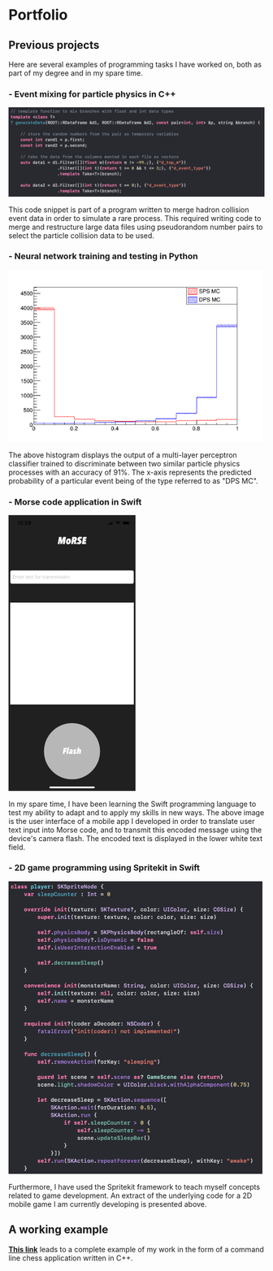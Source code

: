 # Portfolio

## Previous projects
Here are several examples of programming tasks I have worked on, both as part of my degree and in my spare time.

### - Event mixing for particle physics in C++
  <img src="images/Screenshot 2020-07-01 at 13.07.39.png" alt = "Event mixing example" width="550"/>

  This code snippet is part of a program written to merge hadron collision event data in order to simulate a rare process. This required writing code to merge and restructure large data files using pseudorandom number pairs to select the particle collision data to be used.

### - Neural network training and testing in Python
  <img src="images/MLP_example.png" alt = "Neural network example" width="500"/>
  
  The above histogram displays the output of a multi-layer perceptron classifier trained to discriminate between two similar particle physics processes with an accuracy of 91%. The x-axis represents the predicted probability of a particular event being of the type referred to as "DPS MC".
  
### - Morse code application in Swift
  <img src="images/IMG_8566.PNG" alt="Morse UI" width="250"/>

  In my spare time, I have been learning the Swift programming language to test my ability to adapt and to apply my skills in new ways. The above image is the user interface of a mobile app I developed in order to translate user text input into Morse code, and to transmit this encoded message using the device's camera flash. The encoded text is displayed in the lower white text field.
    
### - 2D game programming using Spritekit in Swift
  <img src="images/Screenshot 2020-07-01 at 12.27.38.png" alt = "Game program example" width="500"/>

  Furthermore, I have used the Spritekit framework to teach myself concepts related to game development. An extract of the underlying code for a 2D mobile game I am currently developing is presented above.

## A working example
[__This link__](https://github.com/msilcs/Object_Oriented_Chess_Program) leads to a complete example of my work in the form of a command line chess application written in C++.
